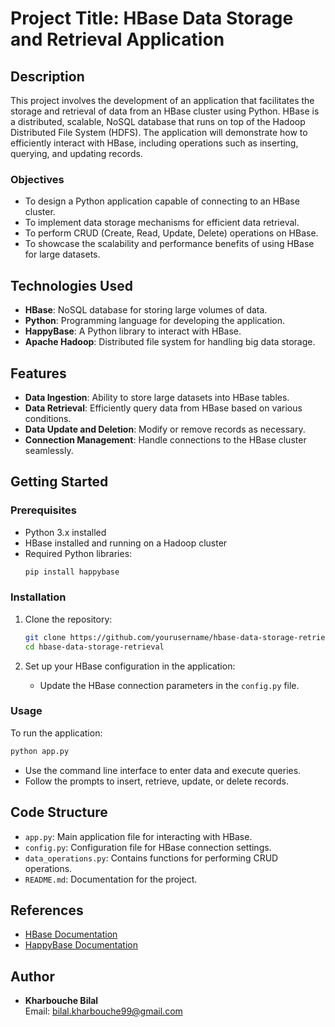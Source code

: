 # Project Title: HBase Data Storage and Retrieval Application

## Description
This project involves the development of an application that facilitates the storage and retrieval of data from an HBase cluster using Python. HBase is a distributed, scalable, NoSQL database that runs on top of the Hadoop Distributed File System (HDFS). The application will demonstrate how to efficiently interact with HBase, including operations such as inserting, querying, and updating records.

### Objectives
- To design a Python application capable of connecting to an HBase cluster.
- To implement data storage mechanisms for efficient data retrieval.
- To perform CRUD (Create, Read, Update, Delete) operations on HBase.
- To showcase the scalability and performance benefits of using HBase for large datasets.

## Technologies Used
- **HBase**: NoSQL database for storing large volumes of data.
- **Python**: Programming language for developing the application.
- **HappyBase**: A Python library to interact with HBase.
- **Apache Hadoop**: Distributed file system for handling big data storage.

## Features
- **Data Ingestion**: Ability to store large datasets into HBase tables.
- **Data Retrieval**: Efficiently query data from HBase based on various conditions.
- **Data Update and Deletion**: Modify or remove records as necessary.
- **Connection Management**: Handle connections to the HBase cluster seamlessly.

## Getting Started

### Prerequisites
- Python 3.x installed
- HBase installed and running on a Hadoop cluster
- Required Python libraries:
  ```bash
  pip install happybase
  ```

### Installation
1. Clone the repository:
   ```bash
   git clone https://github.com/yourusername/hbase-data-storage-retrieval.git
   cd hbase-data-storage-retrieval
   ```

2. Set up your HBase configuration in the application:
   - Update the HBase connection parameters in the `config.py` file.

### Usage
To run the application:
```bash
python app.py
```

- Use the command line interface to enter data and execute queries.
- Follow the prompts to insert, retrieve, update, or delete records.

## Code Structure
- `app.py`: Main application file for interacting with HBase.
- `config.py`: Configuration file for HBase connection settings.
- `data_operations.py`: Contains functions for performing CRUD operations.
- `README.md`: Documentation for the project.

## References
- [HBase Documentation](https://hbase.apache.org/)
- [HappyBase Documentation](https://happybase.readthedocs.io/en/latest/)

## Author
- **Kharbouche Bilal**  
  Email: bilal.kharbouche99@gmail.com

